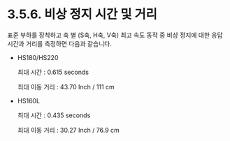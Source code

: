 ﻿# 3.5.6. 비상 정지 시간 및 거리 


표준 부하를 장착하고 축 별 (S축, H축, V축) 최고 속도 동작 중 비상 정지에 대한 응답 시간과 거리를 측정하면 다음과 같습니다.

*	HS180/HS220

    최대 시간	: 0.615 seconds

    최대 이동 거리	: 43.70 Inch / 111 cm

*	HS160L
 
    최대 시간	: 0.435 seconds

    최대 이동 거리	: 30.27 Inch / 76.9 cm


